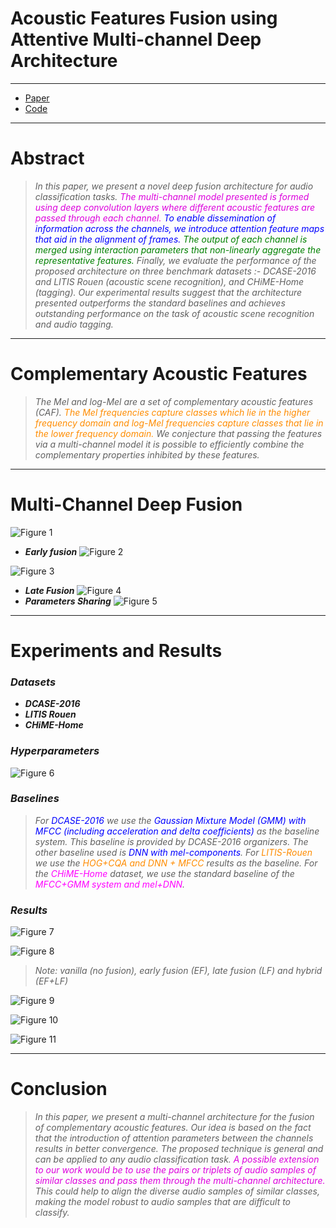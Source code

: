 # Acoustic Features Fusion using Attentive Multi-channel Deep Architecture

----------

 - [Paper](https://arxiv.org/pdf/1811.00936.pdf)
 - [Code](https://github.com/DeepLearn-lab/Acoustic-Feature-Fusion_Chime18)

----------
# Abstract

> *In this paper, we present a novel deep fusion architecture for audio classification tasks. <font color="#dd00dd">The multi-channel model presented is formed using deep convolution layers where different acoustic features are passed through each channel.</font> <font color="blue">To enable dissemination of information across the channels, we introduce attention feature maps that aid in the alignment of frames.</font> <font color="green">The output of each channel is merged using interaction parameters that non-linearly aggregate the representative features.</font> Finally, we evaluate the performance of the proposed architecture on three benchmark datasets :- DCASE-2016 and LITIS Rouen (acoustic scene recognition), and CHiME-Home (tagging). Our experimental results suggest that the architecture presented outperforms the standard baselines and achieves outstanding performance on the task of acoustic scene recognition and audio tagging.*

----------
# Complementary Acoustic Features

> *The Mel and log-Mel are a set of complementary acoustic features (CAF). <font color="#FF8C00">The Mel frequencies capture classes which lie in the higher frequency domain and log-Mel frequencies capture classes that lie in the lower frequency domain.</font> We conjecture that passing the features via a multi-channel model it is possible to efficiently combine the complementary properties inhibited by these features.*

----------
# Multi-Channel Deep Fusion

![Figure 1](https://github.com/Eurus-Holmes/Research_Papers/raw/master/paper_notes/Acoustic-Features-Fusion-using-Attentive-Multi-channel-Deep-Architecture/images/1.png)

 - ***Early fusion***
![Figure 2](https://github.com/Eurus-Holmes/Research_Papers/raw/master/paper_notes/Acoustic-Features-Fusion-using-Attentive-Multi-channel-Deep-Architecture/images/2.png)

![Figure 3](https://github.com/Eurus-Holmes/Research_Papers/raw/master/paper_notes/Acoustic-Features-Fusion-using-Attentive-Multi-channel-Deep-Architecture/images/3.png)

 - ***Late Fusion***
![Figure 4](https://github.com/Eurus-Holmes/Research_Papers/raw/master/paper_notes/Acoustic-Features-Fusion-using-Attentive-Multi-channel-Deep-Architecture/images/4.png)
 - ***Parameters Sharing***
![Figure 5](https://github.com/Eurus-Holmes/Research_Papers/raw/master/paper_notes/Acoustic-Features-Fusion-using-Attentive-Multi-channel-Deep-Architecture/images/5.png)

----------
# Experiments and Results

### *Datasets*

 - ***DCASE-2016***
 - ***LITIS Rouen***
 - ***CHiME-Home***
 
### *Hyperparameters*

![Figure 6](https://github.com/Eurus-Holmes/Research_Papers/raw/master/paper_notes/Acoustic-Features-Fusion-using-Attentive-Multi-channel-Deep-Architecture/images/6.png)

### *Baselines*

> *For <font color="blue">DCASE-2016</font> we use the <font color="blue">Gaussian Mixture Model (GMM) with MFCC (including acceleration and delta coefficients)</font> as the baseline system. This baseline is provided by DCASE-2016 organizers. The other baseline used is <font color="blue">DNN with mel-components</font>. For <font color="#FF8C00">LITIS-Rouen</font> we use the <font color="#FF8C00">HOG+CQA and DNN + MFCC </font>results as the baseline. For the <font color="#FF00FF">CHiME-Home</font> dataset, we use the standard baseline of the <font color="#FF00FF">MFCC+GMM system and mel+DNN</font>.*

### *Results*

![Figure 7](https://github.com/Eurus-Holmes/Research_Papers/raw/master/paper_notes/Acoustic-Features-Fusion-using-Attentive-Multi-channel-Deep-Architecture/images/7.png)

![Figure 8](https://github.com/Eurus-Holmes/Research_Papers/raw/master/paper_notes/Acoustic-Features-Fusion-using-Attentive-Multi-channel-Deep-Architecture/images/8.png)

> *Note: vanilla (no fusion), early fusion (EF), late fusion (LF) and hybrid (EF+LF)*

![Figure 9](https://github.com/Eurus-Holmes/Research_Papers/raw/master/paper_notes/Acoustic-Features-Fusion-using-Attentive-Multi-channel-Deep-Architecture/images/9.png)

![Figure 10](https://github.com/Eurus-Holmes/Research_Papers/raw/master/paper_notes/Acoustic-Features-Fusion-using-Attentive-Multi-channel-Deep-Architecture/images/10.png)

![Figure 11](https://github.com/Eurus-Holmes/Research_Papers/raw/master/paper_notes/Acoustic-Features-Fusion-using-Attentive-Multi-channel-Deep-Architecture/images/11.png)

----------
# Conclusion

> *In this paper, we present a multi-channel architecture for the fusion of complementary acoustic features. Our idea is based on the fact that the introduction of attention parameters between the channels results in better convergence. The proposed technique is general and can be applied to any audio classification task. <font color="#dd00dd">A possible extension to our work would be to use the pairs or triplets of audio samples of similar classes and pass them through the multi-channel architecture.</font> This could help to align the diverse audio samples of similar classes, making the model robust to audio samples that are difficult to classify.*
